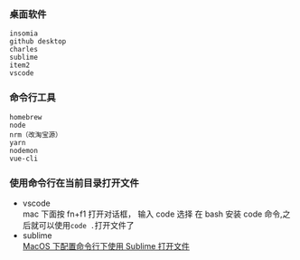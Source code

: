 ### 桌面软件

    insomia
    github desktop
    charles
    sublime
    item2
    vscode

### 命令行工具

    homebrew
    node
    nrm（改淘宝源）
    yarn
    nodemon
    vue-cli

### 使用命令行在当前目录打开文件

- vscode  
  mac 下面按 fn+f1 打开对话框， 输入 code 选择 在 bash 安装 code 命令,之后就可以使用`code .`打开文件了
- sublime  
  [MacOS 下配置命令行下使用 Sublime 打开文件](https://blog.csdn.net/shenlei19911210/article/details/78433449)
